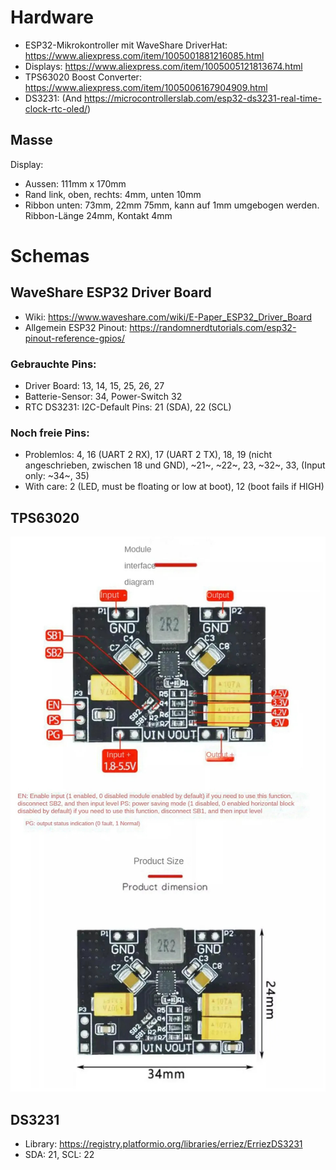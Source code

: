# Hardware
  * ESP32-Mikrokontroller mit WaveShare DriverHat: https://www.aliexpress.com/item/1005001881216085.html
  * Displays: https://www.aliexpress.com/item/1005005121813674.html
  * TPS63020 Boost Converter: https://www.aliexpress.com/item/1005006167904909.html
  * DS3231: (And https://microcontrollerslab.com/esp32-ds3231-real-time-clock-rtc-oled/)


## Masse
Display: 
  * Aussen: 111mm x 170mm
  * Rand link, oben, rechts: 4mm, unten 10mm
  * Ribbon unten: 73mm, 22mm 75mm, kann auf 1mm umgebogen werden. Ribbon-Länge 24mm, Kontakt 4mm



# Schemas
## WaveShare ESP32 Driver Board
  * Wiki: https://www.waveshare.com/wiki/E-Paper_ESP32_Driver_Board
  * Allgemein ESP32 Pinout: https://randomnerdtutorials.com/esp32-pinout-reference-gpios/
### Gebrauchte Pins:
  * Driver Board: 13, 14, 15, 25, 26, 27
  * Batterie-Sensor: 34, Power-Switch 32
  * RTC DS3231: I2C-Default Pins: 21 (SDA), 22 (SCL)
### Noch freie Pins:
  * Problemlos: 4, 16 (UART 2 RX), 17 (UART 2 TX), 18, 19 (nicht angeschrieben, zwischen 18 und GND), ~21~, ~22~, 23, ~32~, 33, (Input only: ~34~, 35)
  * With care: 2 (LED, must be floating or low at boot), 12 (boot fails if HIGH)
## TPS63020
![TPS63020 Boost Converter](boost-buck-converter.jpg)

## DS3231
  * Library: https://registry.platformio.org/libraries/erriez/ErriezDS3231
  * SDA: 21, SCL: 22
